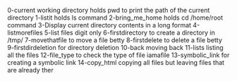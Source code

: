 0-current working directory holds pwd to print the path of the current directory
1-listit holds ls command
2-bring_me_home holds cd /home/root command
3-Display current directory contents in a long format
4-listmorefiles
5-list files digit only
6-firstdirectory to create a directory in /tmp/
7-movethatfile to move a file betty
8-firstdelete to delete a file betty
9-firstdirdeletion for directory deletion
10-back moving back 
11-lists listing all the files
12-file_type to check the type of file iamafile
13-symbolic_link for creating a symbolic link
14-copy_html copying all files but leaving files that are already ther
